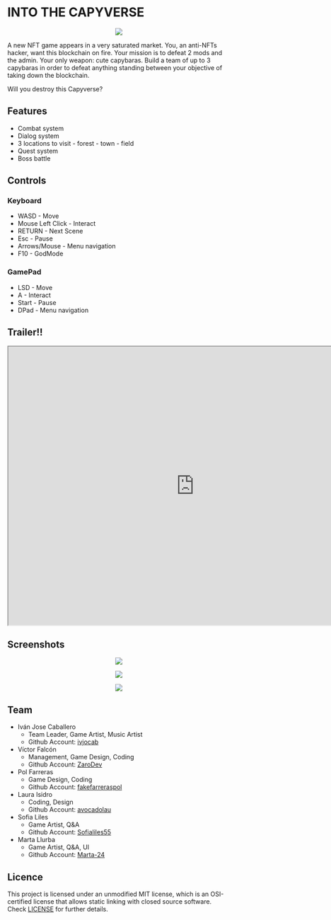 # INTO THE CAPYVERSE


<p align="center">
  <img src="https://github.com/CapybaraStudios/CapyVerse/blob/main/docs/Welcome/gamePortrait.png?raw=true">
</p>

A new NFT game appears in a very saturated market. You, an anti-NFTs hacker, want this blockchain on fire. Your mission is to defeat 2 mods and the admin. Your only weapon: cute capybaras. Build a team of up to 3 capybaras in order to defeat anything standing between your objective of taking down the blockchain.

Will you destroy this Capyverse?

## Features
 - Combat system
 - Dialog system
 - 3 locations to visit - forest - town - field 
 - Quest system
 - Boss battle

## Controls
### Keyboard
 - WASD - Move
 - Mouse Left Click - Interact
 - RETURN - Next Scene
 - Esc - Pause
 - Arrows/Mouse - Menu navigation
 - F10 - GodMode
 ### GamePad
 - LSD - Move
 - A - Interact
 - Start - Pause
 - DPad - Menu navigation


## Trailer!!

<p align="center">
  <iframe width="840" height="630" src="https://www.youtube.com/embed/dMSLt-I5pPY" allowfullscreen>
  </iframe>
 </p>

## Screenshots
<p align="center">
  <img src="https://github.com/CapybaraStudios/CapyVerse/blob/main/docs/Screenshots/screenshot01.png?raw=true">
</p>

<p align="center">
  <img src="https://github.com/CapybaraStudios/CapyVerse/blob/main/docs/Screenshots/screenshot02.png?raw=true">
</p>
<p align="center">
  <img src="https://github.com/CapybaraStudios/CapyVerse/blob/main/docs/Screenshots/screenshot03.png?raw=true">
</p>

## Team
- Iván Jose Caballero 
   - Team Leader, Game Artist, Music Artist
   - Github Account: <a href="https://github.com/ivjocab">ivjocab</a>
- Víctor Falcón 
   - Management, Game Design, Coding
   - Github Account: <a href="https://github.com/ZaroDev">ZaroDev</a>
- Pol Farreras 
   - Game Design, Coding
   - Github Account: <a href="https://github.com/fakefarreraspol">fakefarreraspol</a>
- Laura Isidro 
   - Coding, Design
   - Github Account: <a href="https://github.com/avocadolau">avocadolau</a>
- Sofia Liles 
   - Game Artist, Q&A
   - Github Account: <a href="https://github.com/Sofialiles55">Sofialiles55</a> 
- Marta Llurba 
   - Game Artist, Q&A, UI
   - Github Account: <a href="https://github.com/Marta-24">Marta-24</a>

## Licence
This project is licensed under an unmodified MIT license, which is an OSI-certified license that allows static linking with closed source software. Check [LICENSE](LICENSE) for further details.
